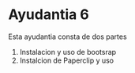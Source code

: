 # Ayudantia 6

Esta ayudantia consta de dos partes
1. Instalacion y uso de bootsrap
2. Instalcion de Paperclip y uso

